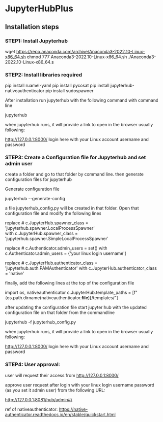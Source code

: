 # JupyterHubPlus

## Installation steps

### STEP1: Install Jupyterhub

wget https://repo.anaconda.com/archive/Anaconda3-2022.10-Linux-x86_64.sh
chmod 777 Anaconda3-2022.10-Linux-x86_64.sh
./Anaconda3-2022.10-Linux-x86_64.s

### STEP2: Install libraries required

pip install ruamel-yaml
pip install pycosat
pip install jupyterhub-nativeauthenticator
pip install sudospawner

After installation run jupyterhub with the following command with command line

jupyterhub

when  jupyterhub runs, it will provide a link to open in the browser usually 
following: 

http://127.0.0.1:8000/
login here with your Linux account username and password


### STEP3: Create a Configuration file for Jupyterhub and set admin user

create a folder and go to that folder by command line. then generate configuration files for jupyterhub

Generate configuration file

jupyterhub --generate-config

a file jupyterhub_config.py will be created in that folder. Open that configuration file and modify the following lines

replace # c.JupyterHub.spawner_class = 'jupyterhub.spawner.LocalProcessSpawner'   
with 
c.JupyterHub.spawner_class = 'jupyterhub.spawner.SimpleLocalProcessSpawner'

replace # c.Authenticator.admin_users = set()
with
c.Authenticator.admin_users = {'your linux login username'}   


replace # c.JupyterHub.authenticator_class = 'jupyterhub.auth.PAMAuthenticator'
with
c.JupyterHub.authenticator_class = 'native'

finally, add the following lines at the top of the configuration file

import os, nativeauthenticator
c.JupyterHub.template_paths = [f"{os.path.dirname(nativeauthenticator.__file__)}/templates/"]


after updating the configuration file start jupyter hub with the updated configuration file on that folder from the commandline

jupyterhub -f jupyterhub_config.py

when  jupyterhub runs, it will provide a link to open in the browser usually 
following: 

http://127.0.0.1:8000/
login here with your Linux account username and password


### STEP4:  User approval:

user will request their access from http://127.0.0.1:8000/

approve user request after login with your linux login username password (as you set it admin user)
from the following URL:

http://127.0.0.1:8081/hub/admin#/



ref of nativeauthenticator: https://native-authenticator.readthedocs.io/en/stable/quickstart.html




